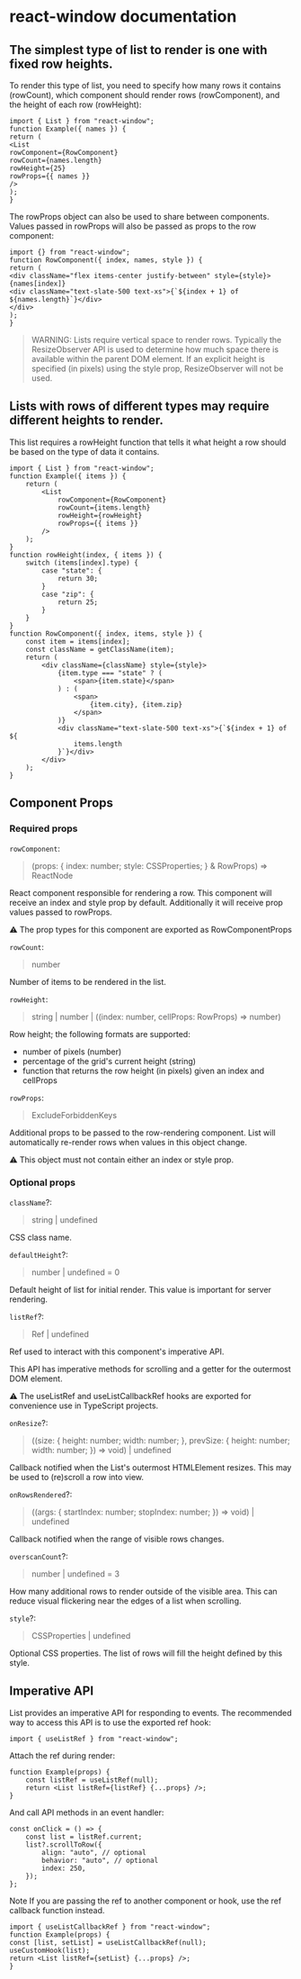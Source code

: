 # react-window documentation

## The simplest type of list to render is one with fixed row heights.

To render this type of list, you need to specify how many rows it contains (rowCount), which component should render rows (rowComponent), and the height of each row (rowHeight):

```
import { List } from "react-window";
function Example({ names }) {
return (
<List
rowComponent={RowComponent}
rowCount={names.length}
rowHeight={25}
rowProps={{ names }}
/>
);
}
```

The rowProps object can also be used to share between components. Values passed in rowProps will also be passed as props to the row component:

```
import {} from "react-window";
function RowComponent({ index, names, style }) {
return (
<div className="flex items-center justify-between" style={style}>
{names[index]}
<div className="text-slate-500 text-xs">{`${index + 1} of ${names.length}`}</div>
</div>
);
}
```

> WARNING: Lists require vertical space to render rows. Typically the ResizeObserver API is used to determine how much space there is available within the parent DOM element.
> If an explicit height is specified (in pixels) using the style prop, ResizeObserver will not be used.

## Lists with rows of different types may require different heights to render.

This list requires a rowHeight function that tells it what height a row should be based on the type of data it contains.

```
import { List } from "react-window";
function Example({ items }) {
    return (
        <List
            rowComponent={RowComponent}
            rowCount={items.length}
            rowHeight={rowHeight}
            rowProps={{ items }}
        />
    );
}
function rowHeight(index, { items }) {
    switch (items[index].type) {
        case "state": {
            return 30;
        }
        case "zip": {
            return 25;
        }
    }
}
function RowComponent({ index, items, style }) {
    const item = items[index];
    const className = getClassName(item);
    return (
        <div className={className} style={style}>
            {item.type === "state" ? (
                <span>{item.state}</span>
            ) : (
                <span>
                    {item.city}, {item.zip}
                </span>
            )}
            <div className="text-slate-500 text-xs">{`${index + 1} of ${
                items.length
            }`}</div>
        </div>
    );
}

```

## Component Props

### Required props

`rowComponent`:

> (props: { index: number; style: CSSProperties; } & RowProps) => ReactNode

React component responsible for rendering a row.
This component will receive an index and style prop by default. Additionally it will receive prop values passed to rowProps.

⚠️ The prop types for this component are exported as RowComponentProps

`rowCount`:

> number

Number of items to be rendered in the list.

`rowHeight`:

> string | number | ((index: number, cellProps: RowProps) => number)

Row height; the following formats are supported:

-   number of pixels (number)
-   percentage of the grid's current height (string)
-   function that returns the row height (in pixels) given an index and cellProps

`rowProps`:

> ExcludeForbiddenKeys<RowProps>

Additional props to be passed to the row-rendering component. List will automatically re-render rows when values in this object change.

⚠️ This object must not contain either an index or style prop.

### Optional props

`className`?:

> string | undefined

CSS class name.

`defaultHeight`?:

> number | undefined = 0

Default height of list for initial render. This value is important for server rendering.

`listRef`?:

> Ref<ListImperativeAPI> | undefined

Ref used to interact with this component's imperative API.

This API has imperative methods for scrolling and a getter for the outermost DOM element.

⚠️ The useListRef and useListCallbackRef hooks are exported for convenience use in TypeScript projects.

`onResize`?:

> ((size: { height: number; width: number; }, prevSize: { height: number; width: number; }) => void) | undefined

Callback notified when the List's outermost HTMLElement resizes. This may be used to (re)scroll a row into view.

`onRowsRendered`?:

> ((args: { startIndex: number; stopIndex: number; }) => void) | undefined

Callback notified when the range of visible rows changes.

`overscanCount`?:

> number | undefined = 3

How many additional rows to render outside of the visible area. This can reduce visual flickering near the edges of a list when scrolling.

`style`?:

> CSSProperties | undefined

Optional CSS properties. The list of rows will fill the height defined by this style.

## Imperative API

List provides an imperative API for responding to events. The recommended way to access this API is to use the exported ref hook:

`import { useListRef } from "react-window";`

Attach the ref during render:

```
function Example(props) {
    const listRef = useListRef(null);
    return <List listRef={listRef} {...props} />;
}
```

And call API methods in an event handler:

```
const onClick = () => {
    const list = listRef.current;
    list?.scrollToRow({
        align: "auto", // optional
        behavior: "auto", // optional
        index: 250,
    });
};

```

Note If you are passing the ref to another component or hook, use the ref callback function instead.

```
import { useListCallbackRef } from "react-window";
function Example(props) {
const [list, setList] = useListCallbackRef(null);
useCustomHook(list);
return <List listRef={setList} {...props} />;
}
```
